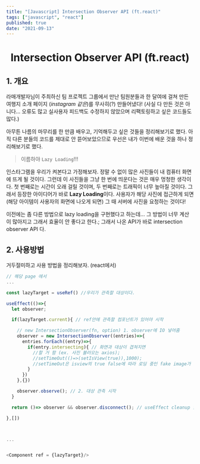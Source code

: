 ```yaml
---
title: "[Javascript] Intersection Observer API (ft.react)"
tags: ["javascript", "react"]
published: true
date: "2021-09-13"
---
```


<h1 align="center">Intersection Observer API (ft.react)</h1>

## 1. 개요

라매개발자님이 주최하신 팀 프로젝트 그룹에서 만난 팀원분들과 한 달여에 걸쳐 만든 여행지 소개 페이지 (_instagram 같은_)를 무사히(?) 만들어냈다! (사실 다 만든 것은 아니다... 오류도 많고 실사용자 피드백도 수정하지 않았으며 리팩토링하고 싶은 코드들도 많다.)

아무튼 나름의 마무리를 한 만큼 배우고, 기억해두고 싶은 것들을 정리해보기로 했다. 아직 다른 분들의 코드를 제대로 안 뜯어보았으므로 우선은 내가 이번에 배운 것을 하나 정리해보기로 했다.

> 이름하야 `Lazy Loading`!!!

인스타그램을 우리가 켜본다고 가정해보자. 정말 수 없이 많은 사진들이 내 컴퓨터 화면에 뜨게 될 것이다. 그런데 이 사진들을 그냥 한 번에 띄운다는 것은 매우 멍청한 생각이다. 첫 번째로는 시간이 오래 걸릴 것이며, 두 번째로는 트래픽이 너무 높아질 것이다. 그래서 등장한 아이디어가 바로 **Lazy Loading**이다. 사용자가 해당 사진에 접근하게 되면 (해당 아이템이 사용자의 화면에 나오게 되면) 그 때 서버에 사진을 요청하는 것이다!

이전에는 좀 다른 방법으로 lazy loading을 구현했다고 하는데... 그 방법이 너무 계산이 많아지고 그래서 효율이 안 좋다고 한다.; 그래서 나온 API가 바로 intersection observer API 다.

## 2. 사용방법

거두절미하고 사용 방법을 정리해보자. (react에서)

```javascript
// 해당 page 에서
...

const lazyTarget = useRef() //우리가 관측할 대상이다.

useEffect(()=>{
  let observer;

  if(lazyTarget.current){ // ref안에 관측할 컴포넌트가 있어야 시작

    // new IntersectionObserver(fn, option) 1. observer에 IO 넣어줌
    observer = new IntersectionObserver((entries)=>{
      entries.forEach((entry)=>{
        if(entry.intersecting){ // 화면과 대상이 겹쳐지면
          //할 거 함 (ex. 사진 불러오는 axios);
          //setTimeOut(()=>(setIsView(true)),1000);
          //setTimeOut은 isview의 true false에 따라 로딩 중인 fake image가 보이고 말고가 결정. false일 때는 보이다가 여기서 true로 바꿔주었음.
        }
      })
    },{})

    observer.observe(); // 2. 대상 관측 시작
  }

  return ()=> observer && observer.disconnect(); // useEffect cleanup 함수  // 3. useEffect 끝내면서 observer있으면 지워줌

},[])



...


<Component ref = {lazyTarget}/>

```
